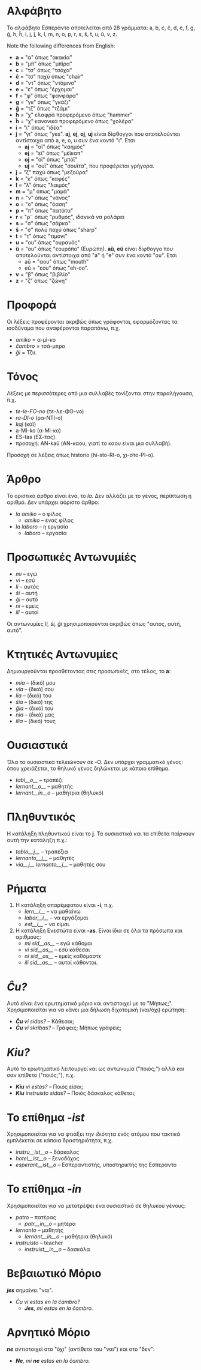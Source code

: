 # Αλφάβητο

Το αλφάβητο Εσπεράντο αποτελείται από 28 γράμματα: a, b, c, ĉ, d, e, f, g, ĝ, h, ĥ, i, j, ĵ, k, l, m, n, o, p, r, s, ŝ, t, u, ŭ, v, z.

Note the following differences from English:

- __a__ = "α" όπως "ακακία"
- __b__ = "μπ" όπως "μπίρα" 
- __c__ = "τσ" όπως "τσόχα"
- __ĉ__ = "τσ" παχύ όπως "chair"
- __d__ = "ντ" όπως "ντόμινο"
- __e__ = "ε" όπως "έρχομαι"
- __f__ = "φ" όπως "φανφάρα"
- __g__ = "γκ" όπως "γκάζι"
- __ĝ__ = "τζ" όπως "τζάμι"
- __h__ = "χ" ελαφρά προφερόμενο όπως "hammer"
- __ĥ__ = "χ" κανονικά προφερόμενο όπως "χολέρα"
- __i__ = "ι" όπως "ιδέα"
- __j__ = "γι" όπως "yes". __aj__, __ej__, __oj__, __uj__ είναι δίφθογγοι που αποτελούνται αντίστοιχα από a, e, o, u συν ένα κοντό "ι". Ετσι
	- __aj__ = "αϊ" όπως "καημός"
	- __ej__ = "εϊ" όπως "μέϊκαπ"
	- __oj__ = "οϊ" όπως "μπόϊ"
	- __uj__ = "ουϊ" όπως "σουϊτα", που προφέρεται γρήγορα.
- __ĵ__ = "ζ" παχύ όπως "μεζούρα"
- __k__ = "κ" όπως "καφές"
- __l__ = "λ" όπως "λαιμός"
- __m__ = "μ" όπως "μαμά"
- __n__ = "ν" όπως "νάνος"
- __o__ = "ο" όπως "όαση"
- __p__ = "π" όπως "πατάτα"
- __r__ = "ρ¨ όπως "ρυθμός", ιδανικά να ρολάρει
- __s__ = "σ" όπως "σάρκα"
- __ŝ__ = "σ" πολύ παχύ όπως "sharp"
- __t__ = "τ" όπως "τιμόνι"
- __u__ = "ου" όπως "ουρανός"
- __ŭ__ = "ου" όπως "εουρόπο" (Ευρώπη). __aŭ__, __eŭ__ είναι δίφθογγο που αποτελούνται αντίστοιχα από "a" ή "e" συν ένα κοντό "ου". Ετσι
	- aŭ = "αου" όπως "mouth"
	- eŭ = "εου" όπως "eh-oo".
- __v__ = "β" όπως "βιβλίο"
- __z__ = "ζ" όπως "ζώνη"


# Προφορά

Οι λέξεις προφέρονται ακριβώς όπως γράφονται, εφαρμόζοντας τα ισοδύναμα που αναφέρονται παραπάνω, π.χ.

- *amiko* = α-μί-κο
- *ĉambro* = τσά-μπρο
- *ĝi* = Τζιι.

# Τόνος

Λέξεις με περισσότερες από μια συλλαβές τονίζονται στην παραλήγουσα, π.χ.

- *te-le-FO-no* (τε-λε-ΦΟ-νο)
- *ra-DI-o* (ρα-ΝΤΙ-ο)
- *kaj* (κάϊ)
- a-MI-ko (α-ΜΙ-κο)
- ES-tas (ΕΣ-τας).
- προσοχή: AN-kaŭ (ΑΝ-καου, γιατί το καου είναι μια συλλαβή).

Προσοχή σε λέξεις όπως historio (hi-sto-RI-o, χι-στο-ΡΙ-ο).

# Άρθρο

Το οριστικό άρθρο είναι ένα, το *la*. Δεν αλλάζει με το γένος, περίπτωση ή αριθμό. Δεν υπάρχει αόριστο άρθρο:

- *la amiko* – ο φίλος
  - *amiko* – ένας φίλος
- *la laboro* – η εργασία
  - *laboro* – εργασία

# Προσωπικές Αντωνυμίές

- *mi* – εγώ
- *vi* – εσύ
- *li* – αυτός
- *ŝi* – αυτή
- *ĝi* – αυτό
- *ni* – εμείς
- *ili* – αυτοί

Οι αντωνυμίες *li, ŝi, ĝi* χρησιμοποιούνται ακριβώς όπως "αυτός, αυτή, αυτό".

# Κτητικές Αντωνυμίες

Δημιουργούνται προσθέτοντας στις προσωπικές, στο τέλος, το __a__:

- *mia* – (δικό) μου
- *via* – (δικό) σου
- *lia* – (δικό) του
- *ŝia* – (δικό) της
- *ĝia* – (δικό) του
- *nia* – (δικό) μας
- *ilia* – (δικό) τους

# Ουσιαστικά

Όλα τα ουσιαστικά τελειώνουν σε -O. Δεν υπάρχει γραμματικό γένος: όπου χρειάζεται, το θηλυκό γένος δηλώνεται με κάποιο επίθημα.

- *tabl__o__* – τραπέζι
- *lernant__o__* – μαθητής
- *lernant__in__o* – μαθήτρια (θηλυκό)

# Πληθυντικός

Η κατάληξη πληθυντικού είναι το __j__. Τα ουσιαστικά και τα επίθετα παίρνουν αυτή την κατάληξη π.χ.:

- *tablo__j__* – τραπέζια
- *lernanto__j__* – μαθητές
- *via__j__ lernanto__j__* – μαθητές σου

# Ρήματα

1. Η κατάληξη απαρέμφατου είναι __-i__, π.χ.
   - *lern__i__* – να μαθαίνω
   - *labor__i__* – να εργάζομαι
   - *est__i__* – να είμαι.
2. Η κατάληξη Ενεστώτα είναι __-as__. Είναι ίδια σε όλα τα πρόσωπα και αριθμούς:
   - *mi sid__as__* – εγώ κάθομαι
   - *vi sid__as__* – εσύ κάθεσαι
   - *ni sid__as__* – εμείς καθόμαστε
   - *ili sid__as__* – αυτοί κάθονται.

# *Ĉu?*

Αυτό είναι ένα ερωτηματικό μόριο και αντιστοιχεί με το "Μήπως;". Χρησιμοποιείται για να κάνει μια δήλωση διχοτομική (ναι/όχι) ερώτηση:

- *__Ĉu__ vi sidas?* – Κάθεσαι;
- *__Ĉu__ vi skribas?* – Γράφεις; Μήπως γράφεις;

# *Kiu?*

Αυτό το ερωτηματικό λειτουργεί και ως αντωνυμία ("ποιός;") αλλά και σαν επίθετο ("ποιός;"), π.χ.

- *__Kiu__ vi estas?* – Ποιός είσαι;
- *__Kiu__ instruisto sidas?* – Ποιός δάσκαλος κάθεται;


# Το επίθημα *-ist*

Χρησιμοποιείται για να φτιάξει την ιδιότητα ενός ατόμου που τακτικά εμπλέκεται σε κάποια δραστηριότητα, π.χ.


- *instru__ist__o* – δάσκαλος
- *hotel__ist__o* – ξενοδόχος
- *esperant__ist__o* – Εσπεραντιστής, υποστηρικτής της Εσπεράντο


# Το επίθημα *-in*

Χρησιμοποιείται για να μετατρέψει ένα ουσιαστικό σε θηλυκού γένους:

- *patro* – πατέρας
    - *patr__in__o* – μητέρα
- *lernanto* – μαθητής
    - *lernant__in__o* – μαθήτρια (θηλυκό)
- *instruisto* – teacher
    - *instruist__in__o* – δασκάλα

# Βεβαιωτικό Μόριο

*__jes__* σημαίνει "ναι".

- *Ĉu vi estas en la ĉambro?* 
  - *__Jes__, mi estas en la ĉambro.* 

# Αρνητικό Μόριο

*__ne__* αντιστοιχεί στο "όχι" (αντίθετο του "ναι") και στο "δεν":

- *__Ne__, mi __ne__ estas en la ĉambro.* 

